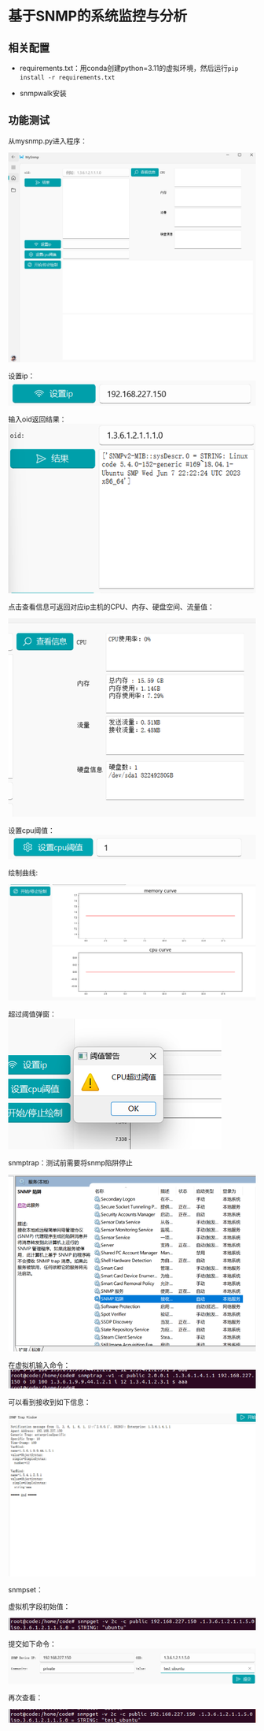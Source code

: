 # 基于SNMP的系统监控与分析

## 相关配置

- requirements.txt：用conda创建python=3.11的虚拟环境，然后运行`pip install -r requirements.txt`

- snmpwalk安装

## 功能测试

从mysnmp.py进入程序：

![image-20240412171358358](./resource/image-20240412171358358.png)

设置ip：![image-20240419160912573](./resource/image-20240419160912573.png)

输入oid返回结果：![image-20240412171547610](resource/image-20240412171547610.png)

点击查看信息可返回对应ip主机的CPU、内存、硬盘空间、流量值：

![image-20240412171648236](resource/image-20240412171648236.png)

设置cpu阈值：![image-20240412175316550](resource/image-20240412175316550.png)

绘制曲线:

![image-20240412175413113](resource/image-20240412175413113.png)

超过阈值弹窗：![image-20240412175519755](resource/image-20240412175519755.png)

snmptrap：测试前需要将snmp陷阱停止

![image-20240412181212498](resource/image-20240412181212498.png)

在虚拟机输入命令：![image-20240412181402280](resource/image-20240412181402280.png)

可以看到接收到如下信息：

![image-20240412181336966](resource/image-20240412181336966.png)

snmpset：

虚拟机字段初始值：

![image-20240412181806907](resource/image-20240412181806907.png)

提交如下命令：![image-20240412181720647](resource/image-20240412181720647.png)

再次查看：

![image-20240412181852489](resource/image-20240412181852489.png)

